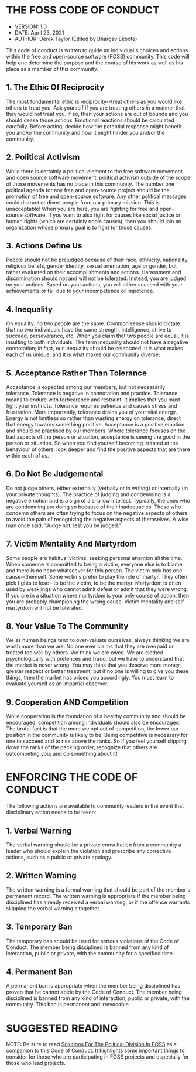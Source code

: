 

# THE FOSS CODE OF CONDUCT 

-   VERSION: 1.0
-   DATE: April 23, 2021
-   AUTHOR: Derek Taylor (Edited by Bhargav Ekbote)

This code of conduct is written to guide an individual\'s choices and
actions within the free and open-source software (FOSS) community. This
code will help one determine the purpose and the course of his work as
well as his place as a member of this community.

## 1. The Ethic Of Reciprocity

The most fundamental ethic is reciprocity--treat others as you
would like others to treat you. Ask yourself if you are treating others
in a manner that they would not treat you. If so, then your actions are
out of bounds and you should cease those actions. Emotional reactions
should be calculated carefully. Before acting, decide how the potential
response might benefit you and/or the community and how it might hinder
you and/or the community.

## 2. Political Activism

While there is certainly a political element to the free software
movement and open source software movement, political activism outside
of the scope of those movements has no place in this community. The
number one political agenda for any free and open-source project should
be the promotion of free and open-source software. Any other political
messages could distract or divert people from our primary mission. This
is unacceptable! When you are here, you are fighting for free and open-source software. If you want to also fight for causes like social
justice or human rights (which are certainly noble causes), then you
should join an organization whose primary goal is to fight for those
causes.

## 3. Actions Define Us

People should not be prejudged because of their race, ethnicity,
nationality, religious beliefs, gender identity, sexual orientation, age
or gender, but rather evaluated on their accomplishments and actions.
Harassment and discrimination should not and will not be tolerated.
Instead, you are judged on your actions. Based on your actions, you
will either succeed with your achievements or fail due to your
incompetence or impotence.

## 4. Inequality

On equality: no two people are the same. Common sense should dictate
that no two individuals have the same strength, intelligence,
strive to succeed, perseverance, etc. When you claim that two people are
equal, it is insulting to both individuals. The term inequality should
not have a negative connotation; in fact, our inequality should be
celebrated. It is what makes each of us unique, and it is what makes our
community diverse.

## 5. Acceptance Rather Than Tolerance

Acceptance is expected among our members, but not necessarily tolerance.
Tolerance is negative in connotation and practice. Tolerance means to
endure with forbearance and restraint. It implies that you must fight
your instincts. Tolerance requires patience and causes stress and
frustration. More importantly, tolerance drains you of your vital
energy. Energy is not limitless so rather than wasting energy on
tolerance, direct that energy towards something positive. Acceptance is
a positive emotion and should be practised by our members. Where
tolerance focuses on the bad aspects of the person or situation,
acceptance is seeing the good in the person or situation. So when you
find yourself becoming irritated at the behaviour of others, look deeper
and find the positive aspects that are there within each of us.

## 6. Do Not Be Judgemental

Do not judge others, either externally (verbally or in writing) or
internally (in your private thoughts). The practice of judging and
condemning is a negative emotion and is a sign of a shallow intellect.
Typically, the ones who are condemning are doing so because of their 
inadequacies. Those who condemn others are often trying to focus on the
negative aspects of others to avoid the pain of recognizing the negative
aspects of themselves. A wise man once said, \"Judge not, lest you be
judged.\"

## 7. Victim Mentality And Martyrdom

Some people are habitual victims, seeking personal attention all the
time. When someone is committed to being a victim, everyone else is to
blame, and there is no hope whatsoever for this person. The
victim only has one cause--themself. Some victims prefer to play the
role of martyr. They often pick fights to lose--to be the
victim, to be the martyr. Martyrdom is often used by weaklings who
cannot admit defeat or admit that they were wrong. If you are in a
situation where martyrdom is your only course of action, then you are
probably championing the wrong cause. Victim mentality and
self-martyrdom will not be tolerated.

## 8. Your Value To The Community

We as human beings tend to over-valuate ourselves, always thinking we
are worth more than we are. No one ever claims that they are
overpaid or treated too well by others. We think we are owed. We are
clothed psychologically with pretences and fraud, but we have to
understand that the market is never wrong. You may think that you
deserve more money, greater respect or better treatment; but if no one
is willing to give you these things, then the market has priced you
accordingly. You must learn to evaluate yourself as an impartial
observer.

## 9. Cooperation AND Competition

While cooperation is the foundation of a healthy community and should be
encouraged, competition among individuals should also be encouraged. The
brutal fact is that the more we opt out of competition, the lower our
position in the community is likely to be. Being competitive is
necessary for one to succeed and to rise above the ranks. So if you feel
yourself slipping down the ranks of the pecking order, recognize that
others are outcompeting you; and do something about it!

# ENFORCING THE CODE OF CONDUCT

The following actions are available to community leaders in the event
that disciplinary action needs to be taken:

## 1. Verbal Warning

The verbal warning should be a private consultation from a community
a leader who should explain the violation and prescribe any corrective
actions, such as a public or private apology.

## 2. Written Warning

The written warning is a formal warning that should be part of the
member\'s permanent record. The written warning is appropriate if the
member being disciplined has already received a verbal warning, or if
the offence warrants skipping the verbal warning altogether.

## 3. Temporary Ban

The temporary ban should be used for serious violations of the Code of
Conduct. The member being disciplined is banned from any kind of
interaction, public or private, with the community for a specified time.

## 4. Permanent Ban

A permanent ban is appropriate when the member being disciplined has
proven that he cannot abide by the Code of Conduct. The member being
disciplined is banned from any kind of interaction, public or private,
with the community. This ban is permanent and irrevocable.

# SUGGESTED READING

NOTE: Be sure to read [Solutions For The Political Division In
FOSS](solutions-for-political-division-in-foss.org) as a companion to
this Code of Conduct. It highlights some important things to consider
for those who are participating in FOSS projects and especially for
those who lead projects.
